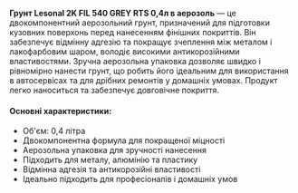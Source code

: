 **Грунт Lesonal 2K FIL 540 GREY RTS 0,4л в аерозоль** — це двокомпонентний аерозольний грунт, призначений для підготовки кузовних поверхонь перед нанесенням фінішних покриттів. Він забезпечує відмінну адгезію та покращує зчеплення між металом і лакофарбовим шаром, володіє високими антикорозійними властивостями. Зручна аерозольна упаковка дозволяє швидко і рівномірно нанести грунт, що робить його ідеальним для використання в автосервісах та для дрібних ремонтів у домашніх умовах. Продукт легко наноситься та забезпечує довговічне покриття.

#### Основні характеристики:

- Об'єм: 0,4 літра
- Двокомпонентна формула для покращеної міцності
- Аерозольна упаковка для зручності нанесення
- Підходить для металу, алюмінію та пластику
- Відмінна адгезія та антикорозійні властивості
- Ідеально підходить для професіоналів і домашніх умов
